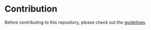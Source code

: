 # Contribution
Before contributing to this repository, please check out the [guidelines](https://da-fed.atlassian.net/wiki/pages/resumedraft.action?draftId=246022146&draftShareId=f7e03a9b-2c52-4da6-9e76-422d3b9f32a9).
